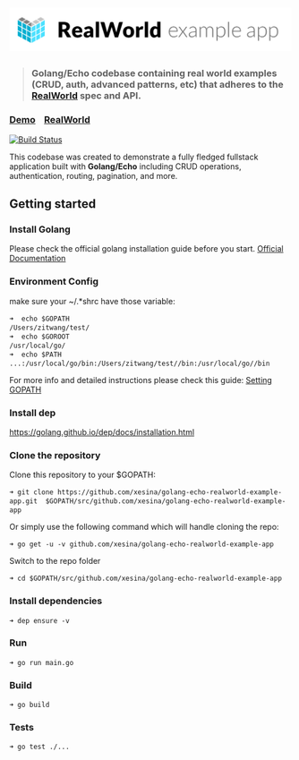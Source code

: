 # ![RealWorld Example App](logo.png)

> ### Golang/Echo codebase containing real world examples (CRUD, auth, advanced patterns, etc) that adheres to the [RealWorld](https://github.com/gothinkster/realworld) spec and API.


### [Demo](https://github.com/gothinkster/realworld)&nbsp;&nbsp;&nbsp;&nbsp;[RealWorld](https://github.com/gothinkster/realworld)

[![Build Status](https://travis-ci.org/xesina/golang-echo-realworld-example-app.svg?branch=master)](https://travis-ci.org/xesina/golang-echo-realworld-example-app)

This codebase was created to demonstrate a fully fledged fullstack application built with **Golang/Echo** including CRUD operations, authentication, routing, pagination, and more.

## Getting started

### Install Golang
Please check the official golang installation guide before you start. [Official Documentation](https://golang.org/doc/install)

### Environment Config
make sure your ~/.*shrc have those variable:
```
➜  echo $GOPATH
/Users/zitwang/test/
➜  echo $GOROOT
/usr/local/go/
➜  echo $PATH
...:/usr/local/go/bin:/Users/zitwang/test//bin:/usr/local/go//bin
```
For more info and detailed instructions please check this guide: [Setting GOPATH](https://github.com/golang/go/wiki/SettingGOPATH) 

### Install dep
https://golang.github.io/dep/docs/installation.html

### Clone the repository
Clone this repository to your $GOPATH:
```
➜ git clone https://github.com/xesina/golang-echo-realworld-example-app.git  $GOPATH/src/github.com/xesina/golang-echo-realworld-example-app
```
Or simply use the following command which will handle cloning the repo:
```
➜ go get -u -v github.com/xesina/golang-echo-realworld-example-app
```

Switch to the repo folder
```
➜ cd $GOPATH/src/github.com/xesina/golang-echo-realworld-example-app
```

### Install dependencies
```
➜ dep ensure -v
```

### Run
```
➜ go run main.go
```

### Build
```
➜ go build
```

### Tests
```
➜ go test ./...
```
